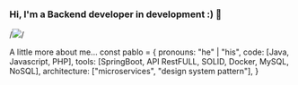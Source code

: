### Hi, I'm a Backend developer in development :) 👋

/*<img src="https://github-readme-stats-eight-theta.vercel.app/api/top-langs/?username=pablodsantos&layout=compact&langs_count=8&theme=default&include_all_commits=true&count_private=true"/>*/

 A little more about me...
const pablo = {
  pronouns: "he" | "his",
  code: [Java, Javascript, PHP],
  tools: [SpringBoot, API RestFULL, SOLID, Docker, MySQL, NoSQL],
  architecture: ["microservices", "design system pattern"],
}
